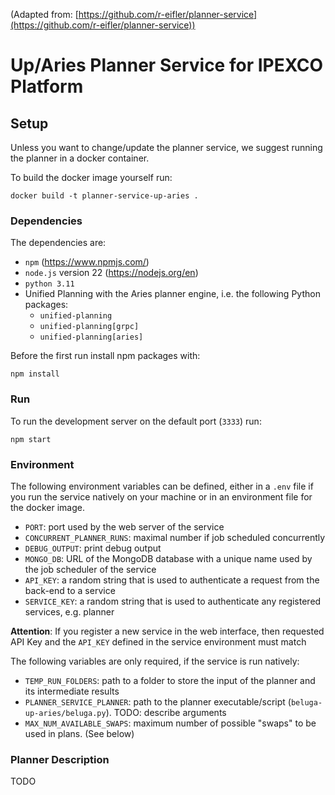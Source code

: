(Adapted from: [https://github.com/r-eifler/planner-service](https://github.com/r-eifler/planner-service))

# Up/Aries Planner Service for IPEXCO Platform

## Setup 

Unless you want to change/update the planner service, we suggest running 
the planner in a docker container. 

To build the docker image yourself run:

```
docker build -t planner-service-up-aries .
```

### Dependencies

The dependencies are:

- `npm` (https://www.npmjs.com/)
- `node.js` version 22 (https://nodejs.org/en)
- `python 3.11`
- Unified Planning with the Aries planner engine, i.e. the following Python packages:
    - `unified-planning`
    - `unified-planning[grpc]`
    - `unified-planning[aries]`

Before the first run install npm packages with:

```
npm install
```

### Run

To run the development server on the default port (`3333`) run:

```
npm start
```

### Environment

The following environment variables can be defined, either in a `.env` file 
if you run the service natively on your machine or in an environment file 
for the docker image. 

- `PORT`: port used by the web server of the service
- `CONCURRENT_PLANNER_RUNS`: maximal number if job scheduled concurrently
- `DEBUG_OUTPUT`: print debug output
- `MONGO_DB`: URL of the MongoDB database with a unique name used by the job 
    scheduler of the service
- `API_KEY`: a random string that is used to authenticate a request from the 
    back-end to a service
- `SERVICE_KEY`: a random string that is used to authenticate any registered 
    services, e.g. planner

**Attention**: If you register a new service in the web interface, then 
requested API Key and the `API_KEY` defined in the service environment 
must match

The following variables are only required, if the service is run natively:

- `TEMP_RUN_FOLDERS`: path to a folder to store the input of the planner and 
    its intermediate results
- `PLANNER_SERVICE_PLANNER`: path to the planner executable/script (`beluga-up-aries/beluga.py`). TODO: describe arguments
- `MAX_NUM_AVAILABLE_SWAPS`: maximum number of possible "swaps" to be used in plans. (See below)

### Planner Description

TODO